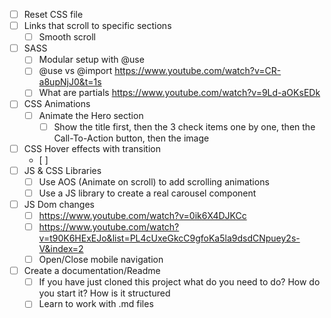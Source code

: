 - [ ] Reset CSS file
- [ ] Links that scroll to specific sections
	- [ ] Smooth scroll
- [ ] SASS
	- [ ] Modular setup with @use
	- [ ] @use vs @import https://www.youtube.com/watch?v=CR-a8upNjJ0&t=1s
	- [ ] What are partials https://www.youtube.com/watch?v=9Ld-aOKsEDk
- [ ] CSS Animations
	- [ ] Animate the Hero section
		- [ ] Show the title first, then the 3 check items one by one, then the Call-To-Action button, then the image
- [ ] CSS Hover effects with transition
	- [ ] 
- [ ] JS & CSS Libraries
	- [ ] Use AOS (Animate on scroll) to add scrolling animations
	- [ ] Use a JS library to create a real carousel component
- [ ] JS Dom changes
	- [ ] https://www.youtube.com/watch?v=0ik6X4DJKCc
	- [ ] https://www.youtube.com/watch?v=t90K6HExEJo&list=PL4cUxeGkcC9gfoKa5la9dsdCNpuey2s-V&index=2
	- [ ] Open/Close mobile navigation
- [ ] Create a documentation/Readme
	- [ ] If you have just cloned this project what do you need to do? How do you start it? How is it structured
	- [ ] Learn to work with .md files